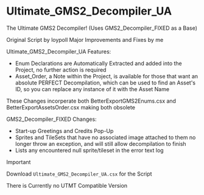 # Ultimate_GMS2_Decompiler_UA

The Ultimate GMS2 Decompiler!
(Uses GMS2_Decompiler_FIXED as a Base)

Original Script by loypoll
Major Improvements and Fixes by me

Ultimate_GMS2_Decompiler_UA Features:
- Enum Declarations are Automatically Extracted and added into the Project, no further action is required
- Asset_Order, a Note within the Project, is available for those that want an absolute PERFECT Decompilation, which can be used to find an Asset's ID, so you can replace any instance of it with the Asset Name

These Changes incorperate both
BetterExportGMS2Enums.csx and BetterExportAssetsOrder.csx
making both obsolete

GMS2_Decompiler_FIXED Changes:
- Start-up Greetings and Credits Pop-Up
- Sprites and TileSets that have no associated image attached to them no longer throw an exception, and will still allow decompilation to finish
- Lists any encountered null sprite/tileset in the error text log

> [!IMPORTANT]
> Download ```Ultimate_GMS2_Decompiler_UA.csx``` for the Script
>
> There is Currently no UTMT Compatible Version
